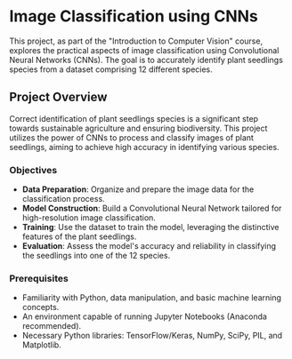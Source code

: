 # Image Classification using CNNs

This project, as part of the "Introduction to Computer Vision" course, explores the practical aspects of image classification using Convolutional Neural Networks (CNNs). The goal is to accurately identify plant seedlings species from a dataset comprising 12 different species.

## Project Overview

Correct identification of plant seedlings species is a significant step towards sustainable agriculture and ensuring biodiversity. This project utilizes the power of CNNs to process and classify images of plant seedlings, aiming to achieve high accuracy in identifying various species.

### Objectives

- **Data Preparation**: Organize and prepare the image data for the classification process.
- **Model Construction**: Build a Convolutional Neural Network tailored for high-resolution image classification.
- **Training**: Use the dataset to train the model, leveraging the distinctive features of the plant seedlings.
- **Evaluation**: Assess the model's accuracy and reliability in classifying the seedlings into one of the 12 species.

### Prerequisites

- Familiarity with Python, data manipulation, and basic machine learning concepts.
- An environment capable of running Jupyter Notebooks (Anaconda recommended).
- Necessary Python libraries: TensorFlow/Keras, NumPy, SciPy, PIL, and Matplotlib.
